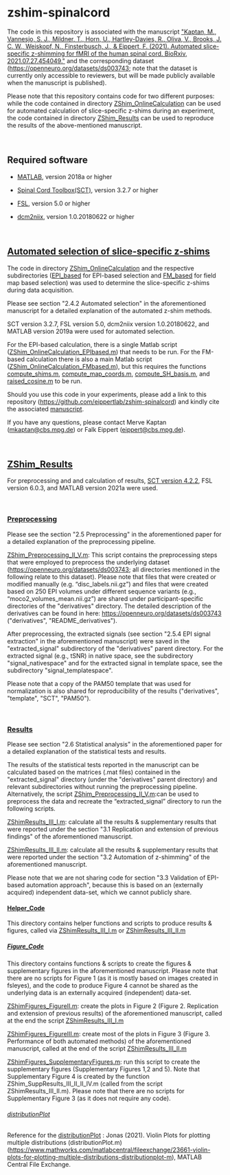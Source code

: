 # zshim-spinalcord 

The code in this repository is associated with the manuscript ["Kaptan, M., Vannesjo, S. J., Mildner, T., Horn, U., Hartley-Davies, R., Oliva, V., Brooks, J. C. W., Weiskopf, N., Finsterbusch, J., & Eippert, F. (2021). Automated slice-specific z-shimming for fMRI of the human spinal cord. BioRxiv, 2021.07.27.454049."](https://www.biorxiv.org/content/10.1101/2021.07.27.454049v1) and the corresponding dataset (https://openneuro.org/datasets/ds003743; note that the dataset is currently only accessible to reviewers, but will be made publicly available when the manuscript is published).

Please note that this repository contains code for two different purposes: while the code contained in directory [ZShim_OnlineCalculation](https://github.com/eippertlab/zshim-spinalcord/tree/main/ZShim_OnlineCalculation) can be used for automated calculation of slice-specific z-shims during an experiment, the code contained in directory [ZShim_Results](https://github.com/eippertlab/zshim-spinalcord/tree/main/ZShim_Results) can be used to reproduce the results of the above-mentioned manuscript.
<p>&nbsp;</p>

## Required software
- [MATLAB](https://www.mathworks.com/products/matlab.html), version 2018a or higher

- [Spinal Cord Toolbox(SCT)](https://spinalcordtoolbox.com/en/latest/), version 3.2.7 or higher

- [FSL](https://fsl.fmrib.ox.ac.uk/fsl/fslwiki), version 5.0 or higher

- [dcm2niix](https://github.com/rordenlab/dcm2niix), version 1.0.20180622 or higher
<p>&nbsp;</p>

## [Automated selection of slice-specific z-shims](https://github.com/eippertlab/zshim-spinalcord/tree/main/ZShim_OnlineCalculation)
The code in directory [ZShim_OnlineCalculation](https://github.com/eippertlab/zshim-spinalcord/tree/main/ZShim_OnlineCalculation) and the respective subdirectories ([EPI_based](https://github.com/eippertlab/zshim-spinalcord/tree/main/ZShim_OnlineCalculation/EPI_based) for EPI-based selection and [FM_based](https://github.com/eippertlab/zshim-spinalcord/tree/main/ZShim_OnlineCalculation/FM_based) for field map based selection) was used to determine the slice-specific z-shims during data acquisition.

Please see section "2.4.2 Automated selection" in the aforementioned manuscript for a detailed explanation of the automated z-shim methods.

SCT version 3.2.7, FSL version 5.0, dcm2niix version 1.0.20180622, and MATLAB version 2019a were used for automated selection.

For the EPI-based calculation, there is a single Matlab script ([ZShim_OnlineCalculation_EPIbased.m](https://github.com/eippertlab/zshim-spinalcord/blob/main/ZShim_OnlineCalculation/EPI_based/ZShimOnlineCalculation_EPIbased.m)) that needs to be run. For the FM-based calculation there is also a main Matlab script ([ZShim_OnlineCalculation_FMbased.m](https://github.com/eippertlab/zshim-spinalcord/blob/main/ZShim_OnlineCalculation/FM_based/ZShimOnlineCalculation_FMbased.m)), but this requires the functions [compute_shims.m](https://github.com/eippertlab/zshim-spinalcord/blob/main/ZShim_OnlineCalculation/FM_based/compute_shims.m), [compute_map_coords.m](https://github.com/eippertlab/zshim-spinalcord/blob/main/ZShim_OnlineCalculation/FM_based/compute_map_coords.m), [compute_SH_basis.m](https://github.com/eippertlab/zshim-spinalcord/blob/main/ZShim_OnlineCalculation/FM_based/compute_SH_basis.m), and [raised_cosine.m](https://github.com/eippertlab/zshim-spinalcord/blob/main/ZShim_OnlineCalculation/FM_based/raised_cosine.m) to be run.

Should you use this code in your experiments, please add a link to this repository (https://github.com/eippertlab/zshim-spinalcord) and kindly cite the associated [manuscript](https://www.biorxiv.org/content/10.1101/2021.07.27.454049v1).

If you have any questions, please contact Merve Kaptan (mkaptan@cbs.mpg.de) or Falk Eippert (eippert@cbs.mpg.de).
<p>&nbsp;</p>

## [ZShim_Results](https://github.com/eippertlab/zshim-spinalcord/tree/main/ZShim_Results)
For preprocessing and and calculation of results, [SCT version 4.2.2](https://github.com/spinalcordtoolbox/spinalcordtoolbox/releases/tag/4.2.2), FSL version 6.0.3, and MATLAB version 2021a were used.
<p>&nbsp;</p>

### [Preprocessing](https://github.com/eippertlab/zshim-spinalcord/tree/main/ZShim_Results/Step1_Preprocessing)
Please see the section "2.5 Preprocessing" in the aforementioned paper for a detailed explanation of the preprocessing pipeline. 

[ZShim_Preprocessing_II_V.m](https://github.com/eippertlab/zshim-spinalcord/blob/main/ZShim_Results/Step1_Preprocessing/ZShim_Preprocessing_II_V.m): This script contains the preprocessing steps that were employed to preprocess the underlying dataset (https://openneuro.org/datasets/ds003743; all directories mentioned in the following relate to this dataset).
Please note that files that were created or modified manually (e.g. “disc_labels.nii.gz”) and files that were created based on 250 EPI volumes under different sequence variants (e.g., “moco2_volumes_mean.nii.gz”) are shared under participant-specific directories of the "derivatives" directory. The detailed description of the derivatives can be found in here: https://openneuro.org/datasets/ds003743 ("derivatives", "README_derivatives"). 

After preprocessing, the extracted signals (see section "2.5.4 EPI signal extraction" in the aforementioned manuscript) were saved in the "extracted_signal" subdirectory of the "derivatives" parent directory. For the extracted signal (e.g., tSNR) in native space, see the subdirectory "signal_nativespace" and for the extracted signal in template space, see the subdirectory "signal_templatespace". 

Please note that a copy of the PAM50 template that was used for normalization is also shared for reproducibility of the results ("derivatives", "template", "SCT", "PAM50").
<p>&nbsp;</p>

### [Results](https://github.com/eippertlab/zshim-spinalcord/tree/main/ZShim_Results/Step2_CalculateResults)

Please see section "2.6 Statistical analysis" in the aforementioned paper for a detailed explanation of the statistical tests and results. 

The results of the statistical tests reported in the manuscript can be calculated based on the matrices (.mat files) contained in the "extracted_signal" directory (under the "derivatives" parent directory) and relevant subdirectories without running the preprocessing pipeline. Alternatively, the script [ZShim_Preprocessing_II_V.m](https://github.com/eippertlab/zshim-spinalcord/blob/main/ZShim_Results/Step1_Preprocessing/ZShim_Preprocessing_II_V.m):can be used to preprocess the data and recreate the “extracted_signal” directory to run the following scripts.

[ZShimResults_III_I.m](https://github.com/eippertlab/zshim-spinalcord/blob/main/ZShim_Results/Step2_CalculateResults/ZShimResults_III_I.m): calculate all the results & supplementary results that were reported under the section "3.1 Replication and extension of previous findings" of the aforementioned manuscript.

[ZShimResults_III_II.m](https://github.com/eippertlab/zshim-spinalcord/blob/main/ZShim_Results/Step2_CalculateResults/ZShimResults_III_II.m): calculate all the results & supplementary results that were reported under the section "3.2 Automation of z-shimming" of the aforementioned manuscript.

Please note that we are not sharing code for section "3.3 Validation of EPI-based automation approach", because this is based on an (externally acquired) independent data-set, which we cannot publicly share.


#### [Helper_Code](https://github.com/eippertlab/zshim-spinalcord/tree/main/ZShim_Results/Step2_CalculateResults/Helper_Code)
This directory contains helper functions and scripts to produce results & figures, called via [ZShimResults_III_I.m](https://github.com/eippertlab/zshim-spinalcord/blob/main/ZShim_Results/Step2_CalculateResults/ZShimResults_III_I.m) or [ZShimResults_III_II.m](https://github.com/eippertlab/zshim-spinalcord/blob/main/ZShim_Results/Step2_CalculateResults/ZShimResults_III_II.m)


##### [Figure_Code](https://github.com/eippertlab/zshim-spinalcord/tree/main/ZShim_Results/Step2_CalculateResults/Helper_Code/Figure_Code)
This directory contains functions & scripts to create the figures & supplementary figures in the aforementioned manuscript. Please note that there are no scripts for Figure 1 (as it is mostly based on images created in fsleyes), and the code to produce Figure 4 cannot be shared as the underlying data is an externally acquired (independent) data-set.

[ZShimFigures_FigureII.m](https://github.com/eippertlab/zshim-spinalcord/blob/main/ZShim_Results/Step2_CalculateResults/Helper_Code/Figure_Code/ZShim_Figures_FigureII.m): create the plots in Figure 2 (Figure 2. Replication and extension of previous results) of the aforementioned manuscript, called at the end the script [ZShimResults_III_I.m](https://github.com/eippertlab/zshim-spinalcord/blob/main/ZShim_Results/Step2_CalculateResults/ZShimResults_III_I.m)

[ZShimFigures_FigureIII.m](https://github.com/eippertlab/zshim-spinalcord/blob/main/ZShim_Results/Step2_CalculateResults/Helper_Code/Figure_Code/ZShim_Figures_FigureIII.m): create most of the plots in Figure 3 (Figure 3. Performance of both automated methods) of the aforementioned manuscript, called at the end of the script [ZShimResults_III_II.m](https://github.com/eippertlab/zshim-spinalcord/blob/main/ZShim_Results/Step2_CalculateResults/ZShimResults_III_II.m)

[ZShimFigures_SupplementaryFigures.m](https://github.com/eippertlab/zshim-spinalcord/blob/main/ZShim_Results/Step2_CalculateResults/Helper_Code/Figure_Code/ZShim_Figures_SupplementaryFigures.m): run this script to create the supplementary figures (Supplementary Figures 1,2 and 5). Note that Supplementary Figure 4 is created by the function ZShim_SuppResults_III_II_II_IV.m (called from the script ZShimResults_III_II.m). Please note that there are no scripts for Supplementary Figure 3 (as it does not require any code).


###### [distributionPlot](https://github.com/eippertlab/zshim-spinalcord/tree/main/ZShim_Results/Step2_CalculateResults/Helper_Code/Figure_Code/distributionPlot)
Reference for the [distributionPlot](https://github.com/eippertlab/zshim-spinalcord/tree/main/ZShim_Results/Step2_CalculateResults/Helper_Code/Figure_Code/distributionPlot/distributionPlot) :
Jonas (2021). Violin Plots for plotting multiple distributions (distributionPlot.m) (https://www.mathworks.com/matlabcentral/fileexchange/23661-violin-plots-for-plotting-multiple-distributions-distributionplot-m), MATLAB Central File Exchange. 


